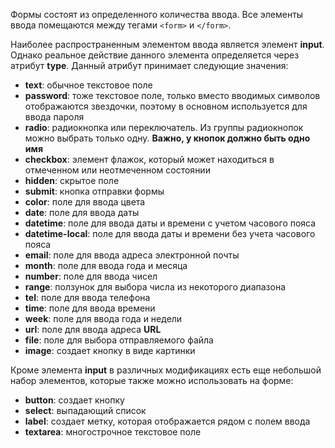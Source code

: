 Формы состоят из определенного количества ввода. Все элементы ввода помещаются между тегами ```<form>``` и ```</form>```.

Наиболее распространенным элементом ввода является элемент **input**. Однако реальное действие данного элемента определяется через атрибут **type**. Данный атрибут принимает следующие значения:
- **text**: обычное текстовое поле
- **password**: тоже текстовое поле, только вместо вводимых символов отображаются звездочки, поэтому в основном используется для ввода пароля
- **radio**: радиокнопка или переключатель. Из группы радиокнопок можно выбрать только одну. **Важно, у кнопок должно быть одно имя**
- **checkbox**: элемент флажок, который может находиться в отмеченном или неотмеченном состоянии
- **hidden**: скрытое поле
- **submit**: кнопка отправки формы
- **color**: поле для ввода цвета
- **date**: поле для ввода даты
- **datetime**: поле для ввода даты и времени с учетом часового пояса
- **datetime-local**: поле для ввода даты и времени без учета часового пояса
- **email**: поле для ввода адреса электронной почты
- **month**: поле для ввода года и месяца
- **number**: поле для ввода чисел
- **range**: ползунок для выбора числа из некоторого диапазона
- **tel**: поле для ввода телефона
- **time**: поле для ввода времени
- **week**: поле для ввода года и недели
- **url**: поле для ввода адреса **URL**
- **file**: поле для выбора отправляемого файла
- **image**: создает кнопку в виде картинки

Кроме элемента **input** в различных модификациях есть еще небольшой набор элементов, которые также можно использовать на форме:
- **button**: создает кнопку
- **select**: выпадающий список
- **label**: создает метку, которая отображается рядом с полем ввода
- **textarea**: многострочное текстовое поле